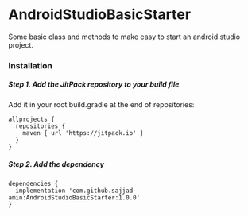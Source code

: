 
# AndroidStudioBasicStarter
Some basic class and methods to make easy to start an android studio project.

### Installation
##### Step 1. Add the JitPack repository to your build file
Add it in your root build.gradle at the end of repositories:
```
allprojects {
  repositories {
    maven { url 'https://jitpack.io' }
  }
}
```
##### Step 2. Add the dependency
```
dependencies {
  implementation 'com.github.sajjad-amin:AndroidStudioBasicStarter:1.0.0'
}
```
